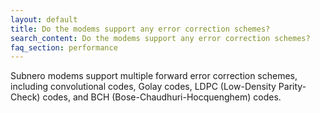 ```yaml
---
layout: default
title: Do the modems support any error correction schemes?
search_content: Do the modems support any error correction schemes?
faq_section: performance
---
```


Subnero modems support multiple forward error correction schemes, including convolutional codes, Golay codes, LDPC (Low-Density Parity-Check) codes, and BCH (Bose-Chaudhuri-Hocquenghem) codes.
